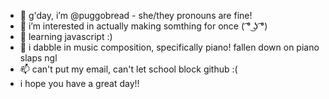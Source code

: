 - 👋 g'day, i’m @puggobread - she/they pronouns are fine!
- 👀 i’m interested in actually making somthing for once ( ͡° ͜ʖ ͡°) 
- 🌱 learning javascript :)
- 💞️ i dabble in music composition, specifically piano! fallen down on piano slaps ngl
- 📫 can't put my email, can't let school block github :(
- i hope you have a great day!!
<!---
puggobread/puggobread is a ✨ special ✨ repository because its `README.md` (this file) appears on your GitHub profile.
You can click the Preview link to take a look at your changes.
--->
